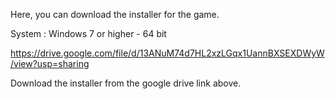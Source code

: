 Here, you can download the installer for the game.



System : Windows 7 or higher - 64 bit

https://drive.google.com/file/d/13ANuM74d7HL2xzLGqx1UannBXSEXDWyW/view?usp=sharing

Download the installer from the google drive link above.
